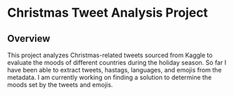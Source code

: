 # Christmas Tweet Analysis Project
## Overview
This project analyzes Christmas-related tweets sourced from Kaggle to evaluate the moods of different countries during the holiday season. So far I have been able to extract tweets, hastags, languages, and emojis from the metadata. I am currently working on finding a solution to determine the moods set by the tweets and emojis.
